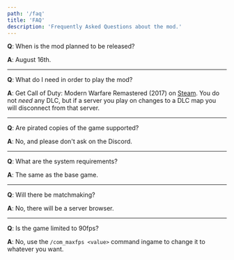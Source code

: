 ```yaml
---
path: '/faq'
title: 'FAQ'
description: 'Frequently Asked Questions about the mod.'
---
```


**Q**: When is the mod planned to be released?

**A**: August 16th.

---

**Q**: What do I need in order to play the mod?

**A**: Get Call of Duty: Modern Warfare Remastered (2017) on [Steam](https://store.steampowered.com/app/393080). You do not _need_ any DLC, but if a server you play on changes to a DLC map you will disconnect from that server.

---

**Q**: Are pirated copies of the game supported?

**A**: No, and please don't ask on the Discord.

---

**Q**: What are the system requirements?

**A**: The same as the base game.

---

**Q**: Will there be matchmaking?

**A**: No, there will be a server browser.

---

**Q**: Is the game limited to 90fps?

**A**: No, use the `/com_maxfps <value>` command ingame to change it to whatever you want.
